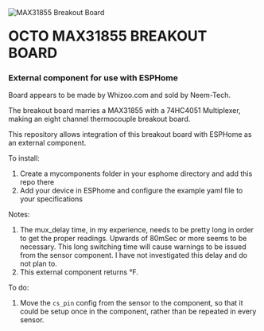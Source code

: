 <img align="left" src=https://raw.githubusercontent.com/chrismec/octo_max31855/master/octo_max31855_board.jpg alt="MAX31855 Breakout Board">

# OCTO MAX31855 BREAKOUT BOARD
### External component for use with ESPHome


Board appears to be made by Whizoo.com and sold by Neem-Tech.

The breakout board marries a MAX31855 with a 74HC4051 Multiplexer, making an eight channel thermocouple breakout board.

This repository allows integration of this breakout board with ESPHome as an external component.

To install:
1. Create a mycomponents folder in your esphome directory and add this repo there
2. Add your device in ESPhome and configure the example yaml file to your specifications

Notes:
1. The mux_delay time, in my experience, needs to be pretty long in order to get the proper readings. Upwards of 80mSec or more seems to be necessary. This long switching time will cause warnings to be issued from the sensor component. I have not investigated this delay and do not plan to.
2. This external component returns °F.

To do:
1. Move the `cs_pin` config from the sensor to the component, so that it could be setup once in the component, rather than be repeated in every sensor.